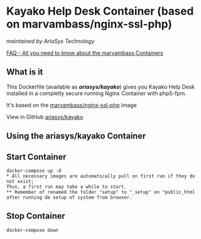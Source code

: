 # Kayako Help Desk Container (based on marvambass/nginx-ssl-php)
_maintained by AriaSys Technology_

[FAQ - All you need to know about the marvambass Containers](https://marvin.im/docker-faq-all-you-need-to-know-about-the-marvambass-containers/)

## What is it

This Dockerfile (available as ___ariasys/kayako___) gives you Kayako Help Desk installed in a completly secure running Nginx Container with php5-fpm.

It's based on the [marvambass/nginx-ssl-php](https://registry.hub.docker.com/u/marvambass/nginx-ssl-php/) Image

View in GitHub [ariasys/kayako](https://github.com/ariasys/kayako.git)

## Using the ariasys/kayako Container

## Start Container
```
docker-compose up -d
* All necessary images are automatically pull on first run if they do not exist;
Thus, a first run may take a while to start.
** Remember of renamed the folder "setup" to "_setup" on "public_html after running de setup of system from browser.
```

## Stop Container
```
docker-compose down
```
